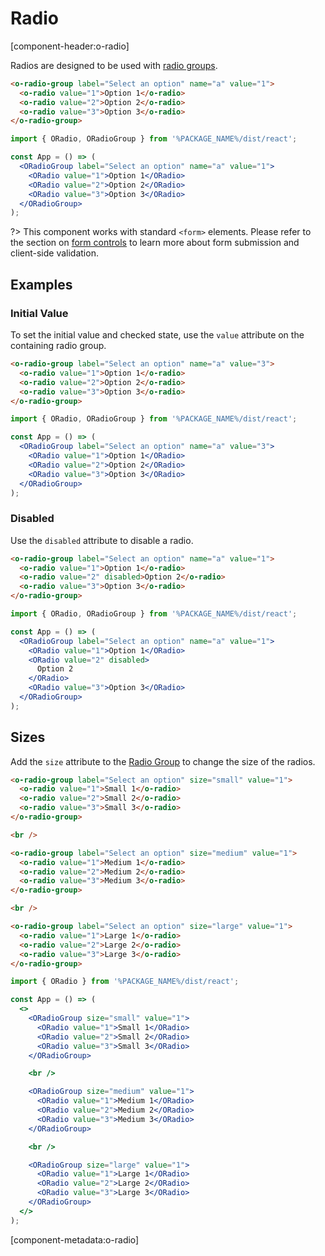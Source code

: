 # Radio

[component-header:o-radio]

Radios are designed to be used with [radio groups](/components/radio-group).

```html preview
<o-radio-group label="Select an option" name="a" value="1">
  <o-radio value="1">Option 1</o-radio>
  <o-radio value="2">Option 2</o-radio>
  <o-radio value="3">Option 3</o-radio>
</o-radio-group>
```

```jsx react
import { ORadio, ORadioGroup } from '%PACKAGE_NAME%/dist/react';

const App = () => (
  <ORadioGroup label="Select an option" name="a" value="1">
    <ORadio value="1">Option 1</ORadio>
    <ORadio value="2">Option 2</ORadio>
    <ORadio value="3">Option 3</ORadio>
  </ORadioGroup>
);
```

?> This component works with standard `<form>` elements. Please refer to the section on [form controls](/getting-started/form-controls) to learn more about form submission and client-side validation.

## Examples

### Initial Value

To set the initial value and checked state, use the `value` attribute on the containing radio group.

```html preview
<o-radio-group label="Select an option" name="a" value="3">
  <o-radio value="1">Option 1</o-radio>
  <o-radio value="2">Option 2</o-radio>
  <o-radio value="3">Option 3</o-radio>
</o-radio-group>
```

```jsx react
import { ORadio, ORadioGroup } from '%PACKAGE_NAME%/dist/react';

const App = () => (
  <ORadioGroup label="Select an option" name="a" value="3">
    <ORadio value="1">Option 1</ORadio>
    <ORadio value="2">Option 2</ORadio>
    <ORadio value="3">Option 3</ORadio>
  </ORadioGroup>
);
```

### Disabled

Use the `disabled` attribute to disable a radio.

```html preview
<o-radio-group label="Select an option" name="a" value="1">
  <o-radio value="1">Option 1</o-radio>
  <o-radio value="2" disabled>Option 2</o-radio>
  <o-radio value="3">Option 3</o-radio>
</o-radio-group>
```

```jsx react
import { ORadio, ORadioGroup } from '%PACKAGE_NAME%/dist/react';

const App = () => (
  <ORadioGroup label="Select an option" name="a" value="1">
    <ORadio value="1">Option 1</ORadio>
    <ORadio value="2" disabled>
      Option 2
    </ORadio>
    <ORadio value="3">Option 3</ORadio>
  </ORadioGroup>
);
```

## Sizes

Add the `size` attribute to the [Radio Group](/components/radio-group) to change the size of the radios.

```html preview
<o-radio-group label="Select an option" size="small" value="1">
  <o-radio value="1">Small 1</o-radio>
  <o-radio value="2">Small 2</o-radio>
  <o-radio value="3">Small 3</o-radio>
</o-radio-group>

<br />

<o-radio-group label="Select an option" size="medium" value="1">
  <o-radio value="1">Medium 1</o-radio>
  <o-radio value="2">Medium 2</o-radio>
  <o-radio value="3">Medium 3</o-radio>
</o-radio-group>

<br />

<o-radio-group label="Select an option" size="large" value="1">
  <o-radio value="1">Large 1</o-radio>
  <o-radio value="2">Large 2</o-radio>
  <o-radio value="3">Large 3</o-radio>
</o-radio-group>
```

```jsx react
import { ORadio } from '%PACKAGE_NAME%/dist/react';

const App = () => (
  <>
    <ORadioGroup size="small" value="1">
      <ORadio value="1">Small 1</ORadio>
      <ORadio value="2">Small 2</ORadio>
      <ORadio value="3">Small 3</ORadio>
    </ORadioGroup>

    <br />

    <ORadioGroup size="medium" value="1">
      <ORadio value="1">Medium 1</ORadio>
      <ORadio value="2">Medium 2</ORadio>
      <ORadio value="3">Medium 3</ORadio>
    </ORadioGroup>

    <br />

    <ORadioGroup size="large" value="1">
      <ORadio value="1">Large 1</ORadio>
      <ORadio value="2">Large 2</ORadio>
      <ORadio value="3">Large 3</ORadio>
    </ORadioGroup>
  </>
);
```

[component-metadata:o-radio]
